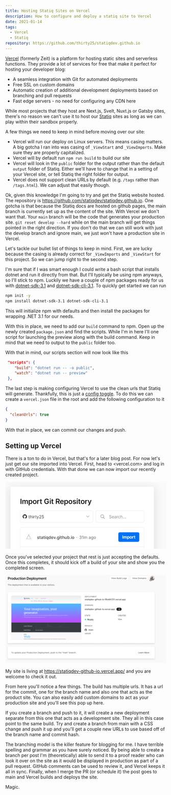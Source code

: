 ```yaml
---
title: Hosting Statiq Sites on Vercel
description: How to configure and deploy a statiq site to Vercel
date: 2021-01-14
tags:
  - Vercel
  - Statiq
repository: https://github.com/thirty25/statiqdev.github.io
---
```


[Vercel](https://vercel.com) (formerly Zeit) is a platform for hosting static sites and serverless functions. They provide a lot of services for free that make it perfect for hosting your developer blog:

- A seamless integration with Git for automated deployments
- Free SSL on custom domains
- Automatic creation of additional development deployments based on branching and pull requests
- Fast edge servers - no need for configuring any CDN here

While most projects that they host are Next.js, Svelt, Nuxt.js or Gatsby sites, there's no reason we can't use it to host our [Statiq](https://statiq.dev) sites as long as we can play within their sandbox properly.

A few things we need to keep in mind before moving over our site:

- Vercel will run our deploy on Linux servers. This means casing matters. A big gotcha I ran into was casing of `_ViewStart` and `_ViewImports`. Make sure they are properly capitalized.
- Vercel will by default run `npm run build` to build our site
- Vercel will look in the `public` folder for the output rather than the default `output` folder of Statiq. Either we'll have to change that in a setting of your Vercel site, or tell Statiq the right folder for output.
- Vercel does not support clean URLs by default (e.g. `/tags` rather than `/tags.html`). We can adjust that easily though.

Ok, given this knowledge I'm going to try and get the Statiq website hosted. The repository is <https://github.com/statiqdev/statiqdev.github.io>. One gotcha is that because the Statiq docs are hosted on github pages, the main branch is currently set up as the content of the site. With Vercel we don't want that. Your `main` branch will be the code that generates your production site. `git reset develop --hard` while on the main branch will get things pointed in the right direction. If you don't do that we can still work with just the develop branch and ignore main, we just won't have a production site in Vercel.

Let's tackle our bullet list of things to keep in mind. First, we are lucky because the casing is already correct for `_ViewImports` and `_ViewStart` for this project. So we can jump right to the second step.

I'm sure that if I was smart enough I could write a bash script that installs dotnet and run it directly from that. But I'll typically be using npm anyways, so I'll stick to npm. Luckily we have a couple of npm packages ready for us with [dotnet-sdk-3.1](https://www.npmjs.com/package/dotnet-sdk-3.1) and [dotnet-sdk-cli-3.1](https://www.npmjs.com/package/dotnet-sdk-3.1). To quickly get started we can run

```bash
npm init -y
npm install dotnet-sdk-3.1 dotnet-sdk-cli-3.1
```

This will initialize npm with defaults and then install the packages for wrapping .NET 3.1 for our needs.

With this in place, we need to add our `build` command to npm. Open up the newly created `package.json` and find the scripts. While I'm in here I'll one script for launching the preview along with the build command. Keep in mind that we need to output to the `public` folder too.

With that in mind, our scripts section will now look like this

```json
 "scripts": {
    "build": "dotnet run -- -o public",
    "watch": "dotnet run -- preview"
 },
```

The last step is making configuring Vercel to use the clean urls that Statiq will generate. Thankfully, this is just a [config toggle](https://vercel.com/docs/configuration#project/clean-urls). To do this we can create a `vercel.json` file in the root and add the following configuration to it

```json
{
  "cleanUrls": true
}
```

With that in place, we can commit our changes and push.

## Setting up Vercel

There is a ton to do in Vercel, but that's for a later blog post. For now let's just get our site imported into Vercel. First, head to <vercel.com> and log in with GitHub credentials. With that done we can now import our recently created project.

![import git repository into vercel](2021-01-14-23-03-31.png)

Once you've selected your project that rest is just accepting the defaults. Once this completes, it should kick off a build of your site and show you the completed screen.

![results of deployment in vercel](2021-01-14-23-00-48.png)

My site is living at <https://statiqdev-github-io.vercel.app/> and you are welcome to check it out.

From here you'll notice a few things. The build has multiple urls. It has a url for the commit, one for the branch name and also one that acts as the product site. You can also easily add custom domains to act as your production site and you'll see this pop up here.

If you create a branch and push to it, it will create a new deployment separate from this one that acts as a development site. They all in this case point to the same build. Try and create a branch from main with a CSS change and push it up and you'll get a couple new URLs to use based off of the branch name and commit hash.

The branching model is the killer feature for blogging for me. I have terrible spelling and grammar as you have surely noticed. By being able to create a branch per post I'm (theoretically) able to send it to a proof reader who can look it over on the site as it would be displayed in production as part of a pull request. GitHub comments can be used to review it, and Vercel keeps it all in sync. Finally, when I merge the PR (or schedule it) the post goes to main and Vercel builds and deploys the site.

Magic.
